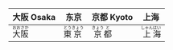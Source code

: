 | 大阪 Osaka                                  | 东京                                          | 京都 Kyoto                                  | 上海                                          |
| ------------------------------------------- | --------------------------------------------- | ------------------------------------------- | --------------------------------------------- |
| <ruby>大<rt>おお</rt>阪<rt>さか</rt></ruby> | <ruby>東<rt>とう</rt>京<rt>きょう</rt></ruby> | <ruby>京<rt>きょう</rt>都<rt>と</rt></ruby> | <ruby>上<rt>しゃん</rt>海<rt>はい</rt></ruby> |
